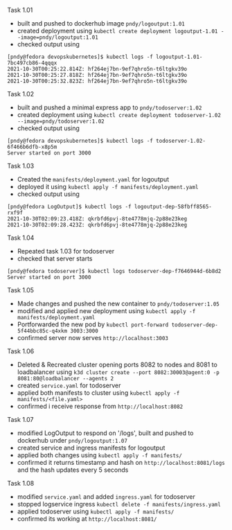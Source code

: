 Task 1.01

- built and pushed to dockerhub image ```pndy/logoutput:1.01```
- created deployment using ```kubectl create deployment logoutput-1.01 --image=pndy/logoutput:1.01```
- checked output using
```
[pndy@fedora devopskubernetes]$ kubectl logs -f logoutput-1.01-7bc497cb86-4qqqx 
2021-10-30T00:25:22.814Z: hf264ej7bn-9ef7qhro5n-t6ltgkv39o
2021-10-30T00:25:27.818Z: hf264ej7bn-9ef7qhro5n-t6ltgkv39o
2021-10-30T00:25:32.823Z: hf264ej7bn-9ef7qhro5n-t6ltgkv39o
```

Task 1.02

- built and pushed a minimal express app to ```pndy/todoserver:1.02```
- created deployment using ```kubectl create deployment todoserver-1.02 --image=pndy/todoserver:1.02```
- checked output using
```
[pndy@fedora devopskubernetes]$ kubectl logs -f todoserver-1.02-6f466b6dfb-x8p5m 
Server started on port 3000
```

Task 1.03

- Created the ```manifests/deployment.yaml``` for logoutput
- deployed it using ```kubectl apply -f manifests/deployment.yaml``` 
- checked output using
```
[pndy@fedora LogOutput]$ kubectl logs -f logoutput-dep-58fbff8565-rxf9f 
2021-10-30T02:09:23.418Z: qkrbfd6pvj-8te4778mjq-2p88e23keg
2021-10-30T02:09:28.423Z: qkrbfd6pvj-8te4778mjq-2p88e23keg
```

Task 1.04

- Repeated task 1.03 for todoserver
- checked that server starts
```
[pndy@fedora todoserver]$ kubectl logs todoserver-dep-f7646944d-6b8d2 
Server started on port 3000
```

Task 1.05

- Made changes and pushed the new container to ```pndy/todoserver:1.05```
- modified and applied new deployment using ```kubectl apply -f manifests/deployment.yaml```
- Portforwarded the new pod by ```kubectl port-forward todoserver-dep-5f44bbc85c-q4xkm 3003:3000```
- confirmed server now serves ```http://localhost:3003```

Task 1.06

- Deleted & Recreated cluster opening ports 8082 to nodes and 8081 to loadbalancer using ```k3d cluster create --port 8082:30003@agent:0 -p 8081:80@loadbalancer --agents 2```
- created ```service.yaml``` for todoserver
- applied both manifests to cluster using ```kubectl apply -f manifests/<file.yaml>```
- confirmed i receive response from ```http://localhost:8082```

Task 1.07

- modified LogOutput to respond on '/logs', built and pushed to dockerhub
under ```pndy/logoutput:1.07```
- created service and ingress manifests for logoutput
- applied both changes using ```kubectl apply -f manifests/```
- confirmed it returns timestamp and hash on ```http://localhost:8081/logs``` and the hash updates every 5 seconds

Task 1.08

- modified ```service.yaml``` and added ```ingress.yaml``` for todoserver
- stopped logservice ingress ```kubectl delete -f manifests/ingress.yaml```
- applied todoserver using ```kubectl apply -f manifests/```
- confirmed its working at ```http://localhost:8081/```